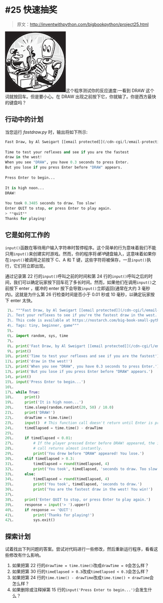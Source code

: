 # #25 快速抽奖

> 原文：<http://inventwithpython.com/bigbookpython/project25.html>

![](img/9d995d63aaead72cad01120081eb8f75.png)这个程序测试你的反应速度:一看到 DRAW 这个词就按回车。但是要小心。在 DRAW 出现之前按下它，你就输了。你是西方最快的键盘吗？

## 行动中的计划

当您运行 *fastdraw.py* 时，输出将如下所示:

```py
Fast Draw, by Al Sweigart [[email protected]](/cdn-cgi/l/email-protection)

Time to test your reflexes and see if you are the fastest
draw in the west!
When you see "DRAW", you have 0.3 seconds to press Enter.
But you lose if you press Enter before "DRAW" appears.

Press Enter to begin...

It is high noon...
DRAW!

You took 0.3485 seconds to draw. Too slow!
Enter QUIT to stop, or press Enter to play again.
> **quit**
Thanks for playing!
```

## 它是如何工作的

`input()`函数在等待用户输入字符串时暂停程序。这个简单的行为意味着我们不能只用`input()`来创建实时游戏。然而，你的程序将*缓冲*键盘输入，这意味着如果你在`input()`被调用之前按下 C、A 和 T 键，这些字符将被保存，一旦`input()`执行，它们将立即出现。

通过记录第 22 行的`input()`呼叫之前的时间和第 24 行的`input()`呼叫之后的时间，我们可以确定玩家按下回车花了多长时间。然而，如果他们在调用`input()`之前按下 enter ，缓冲的 enter 按下会导致`input()`立即返回(通常在大约 3 毫秒内)。这就是为什么第 26 行检查时间是否小于 0.01 秒或 10 毫秒，以确定玩家按下 enter 太快。

```py
 1\. """Fast Draw, by Al Sweigart [[email protected]](/cdn-cgi/l/email-protection)
 2\. Test your reflexes to see if you're the fastest draw in the west.
 3\. This code is available at https://nostarch.com/big-book-small-python-programming
 4\. Tags: tiny, beginner, game"""
 5\. 
 6\. import random, sys, time
 7\. 
 8\. print('Fast Draw, by Al Sweigart [[email protected]](/cdn-cgi/l/email-protection)')
 9\. print()
10\. print('Time to test your reflexes and see if you are the fastest')
11\. print('draw in the west!')
12\. print('When you see "DRAW", you have 0.3 seconds to press Enter.')
13\. print('But you lose if you press Enter before "DRAW" appears.')
14\. print()
15\. input('Press Enter to begin...')
16\. 
17\. while True:
18\.     print()
19\.     print('It is high noon...')
20\.     time.sleep(random.randint(20, 50) / 10.0)
21\.     print('DRAW!')
22\.     drawTime = time.time()
23\.     input()  # This function call doesn't return until Enter is pressed.
24\.     timeElapsed = time.time() - drawTime
25\. 
26\.     if timeElapsed < 0.01:
27\.         # If the player pressed Enter before DRAW! appeared, the input()
28\.         # call returns almost instantly.
29\.         print('You drew before "DRAW" appeared! You lose.')
30\.     elif timeElapsed > 0.3:
31\.         timeElapsed = round(timeElapsed, 4)
32\.         print('You took', timeElapsed, 'seconds to draw. Too slow!')
33\.     else:
34\.         timeElapsed = round(timeElapsed, 4)
35\.         print('You took', timeElapsed, 'seconds to draw.')
36\.         print('You are the fastest draw in the west! You win!')
37\. 
38\.     print('Enter QUIT to stop, or press Enter to play again.')
39\.     response = input('> ').upper()
40\.     if response == 'QUIT':
41\.         print('Thanks for playing!')
42\.         sys.exit() 
```

## 探索计划

试着找出下列问题的答案。尝试对代码进行一些修改，然后重新运行程序，看看这些修改有什么影响。

1.  如果把第 22 行的`drawTime = time.time()`改成`drawTime = 0`会怎么样？
2.  如果把第 30 行的`timeElapsed > 0.3`改成`timeElapsed < 0.3`会怎么样？
3.  如果把第 24 行的`time.time() - drawTime`改成`time.time() + drawTime`会怎么样？
4.  如果删除或注释掉第 15 行的`input('Press Enter to begin...')`会发生什么？